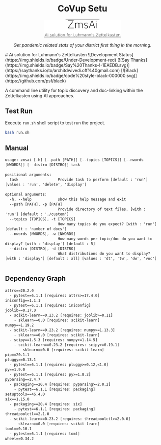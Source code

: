 <div align="center">
    <h1>
        CoVup Setu
    </h1>
    <img width="250" src="./logo.png" alt="ZmsAi" />
    <p>
        <i>Get pandemic related stats of your district first thing in the morning.</i>
    </p>
</div>
# Ai solution for Luhmann's Zettelkasten
![Development Status](https://img.shields.io/badge/Under-Development-red)
[![Say Thanks](https://img.shields.io/badge/Say%20Thanks-!-1EAEDB.svg)](https://saythanks.io/to/architdwivedi.off%40gmail.com) [![Black](https://img.shields.io/badge/code%20style-black-000000.svg)](https://github.com/psf/black)

A command line utility for topic discovery and doc-linking within the Zettelkasten using AI approaches.

## Test Run
Execute `run.sh` shell script to test run the project.
```bash
bash run.sh
```

## Manual
```shell
usage: zmsai [-h] [--path [PATH]] [--topics [TOPICS]] [--nwords [NWORDS]] [--distro [DISTRO]] task

positional arguments:
  task                  Provide task to perform [default : 'run'] [values : 'run', 'delete', 'display']

optional arguments:
  -h, --help            show this help message and exit
  --path [PATH], -p [PATH]
                        Provide directory of text files. [with : 'run'] [default : './custom']
  --topics [TOPICS], -t [TOPICS]
                        How many topics do you expect? [with : 'run'] [default : 'number of docs']
  --nwords [NWORDS], -w [NWORDS]
                        How many words per topic/doc do you want to display? [with : 'display'] [default : 5]
  --distro [DISTRO], -d [DISTRO]
                        What distributions do you want to display? [with : 'display'] [default : all] [values : 'dt', 'tw', 'dw', 'voc']
    
```

## Dependency Graph

```shell
attrs==20.2.0
  - pytest==6.1.1 [requires: attrs>=17.4.0]
iniconfig==1.1.1
  - pytest==6.1.1 [requires: iniconfig]
joblib==0.17.0
  - scikit-learn==0.23.2 [requires: joblib>=0.11]
    - sklearn==0.0 [requires: scikit-learn]
numpy==1.19.2
  - scikit-learn==0.23.2 [requires: numpy>=1.13.3]
    - sklearn==0.0 [requires: scikit-learn]
  - scipy==1.5.3 [requires: numpy>=1.14.5]
    - scikit-learn==0.23.2 [requires: scipy>=0.19.1]
      - sklearn==0.0 [requires: scikit-learn]
pip==20.1.1
pluggy==0.13.1
  - pytest==6.1.1 [requires: pluggy>=0.12,<1.0]
py==1.9.0
  - pytest==6.1.1 [requires: py>=1.8.2]
pyparsing==2.4.7
  - packaging==20.4 [requires: pyparsing>=2.0.2]
    - pytest==6.1.1 [requires: packaging]
setuptools==46.4.0
six==1.15.0
  - packaging==20.4 [requires: six]
    - pytest==6.1.1 [requires: packaging]
threadpoolctl==2.1.0
  - scikit-learn==0.23.2 [requires: threadpoolctl>=2.0.0]
    - sklearn==0.0 [requires: scikit-learn]
toml==0.10.1
  - pytest==6.1.1 [requires: toml]
wheel==0.34.2
```